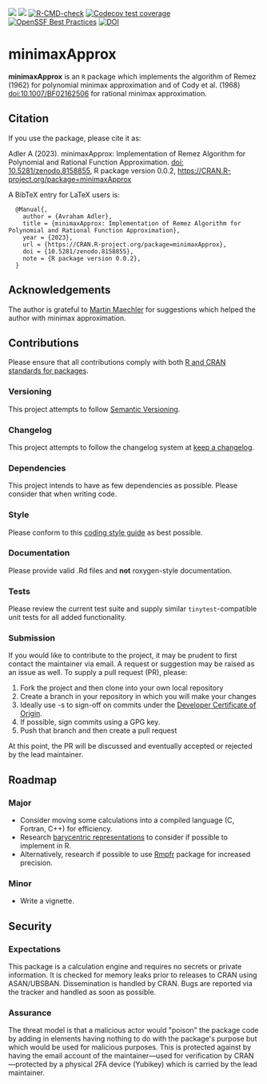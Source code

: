 <!-- badges: start -->
[![](https://www.r-pkg.org/badges/version-last-release/minimaxApprox)](https://cran.r-project.org/package=minimaxApprox)
[![](http://cranlogs.r-pkg.org/badges/last-month/minimaxApprox)](https://cran.r-project.org/package=minimaxApprox)
 [![R-CMD-check](https://github.com/aadler/minimaxApprox/actions/workflows/R-CMD-check.yaml/badge.svg)](https://github.com/aadler/minimaxApprox/actions/workflows/R-CMD-check.yaml)
[![Codecov test coverage](https://codecov.io/gh/aadler/minimaxApprox/branch/master/graph/badge.svg)](https://app.codecov.io/gh/aadler/minimaxApprox?branch=master)
[![OpenSSF Best Practices](https://bestpractices.coreinfrastructure.org/projects/7580/badge)](https://bestpractices.coreinfrastructure.org/projects/7580)
[![DOI](https://zenodo.org/badge/660219797.svg)](https://zenodo.org/badge/latestdoi/660219797)
<!-- badges: end -->

# minimaxApprox
**minimaxApprox** is an `R` package which implements the algorithm of Remez
(1962) for polynomial minimax approximation and of Cody et al. (1968)
<doi:10.1007/BF02162506> for rational minimax approximation.

## Citation
If you use the package, please cite it as:

  Adler A (2023). minimaxApprox: Implementation of Remez Algorithm for
  Polynomial and Rational Function Approximation.
  [doi: 10.5281/zenodo.8158855](https://doi.org/10.5281/zenodo.8158855),
  R package version 0.0.2, https://CRAN.R-project.org/package=minimaxApprox

A BibTeX entry for LaTeX users is:

```
  @Manual{,
    author = {Avraham Adler},
    title = {minimaxApprox: Implementation of Remez Algorithm for Polynomial and Rational Function Approximation},
    year = {2023},
    url = {https://CRAN.R-project.org/package=minimaxApprox},
    doi = {10.5281/zenodo.8158855},
    note = {R package version 0.0.2},
  }
```

## Acknowledgements
The author is grateful to [Martin Maechler](https://stat.ethz.ch/~maechler/) for
suggestions which helped the author with minimax approximation.

## Contributions
Please ensure that all contributions comply with both
[R and CRAN standards for packages](https://cran.r-project.org/doc/manuals/r-release/R-exts.html).

### Versioning
This project attempts to follow [Semantic Versioning](https://semver.org/).

### Changelog
This project attempts to follow the changelog system at
[keep a changelog](https://keepachangelog.com/).

### Dependencies
This project intends to have as few dependencies as possible. Please consider
that when writing code.

### Style
Please conform to this
[coding style guide](https://www.avrahamadler.com/coding-style-guide/) as best
possible.

### Documentation
Please provide valid .Rd files and **not** roxygen-style documentation.

### Tests
Please review the current test suite and supply similar `tinytest`-compatible
unit tests for all added functionality.

### Submission
If you would like to contribute to the project, it may be prudent to first
contact the maintainer via email. A request or suggestion may be raised as an
issue as well. To supply a pull request (PR), please:

 1. Fork the project and then clone into your own local repository
 2. Create a branch in your repository in which you will make your changes
 3. Ideally use -s to sign-off on commits under the
 [Developer Certificate of Origin](https://developercertificate.org/).
 4. If possible, sign commits using a GPG key.
 5. Push that branch and then create a pull request

At this point, the PR will be discussed and eventually accepted or rejected by
the lead maintainer.

## Roadmap
### Major

 * Consider moving some calculations into a compiled language (C, Fortran, C++)
 for efficiency.
 * Research
 [barycentric representations](https://www.chebfun.org/publications/remez.pdf)
 to consider if possible to implement in R.
 * Alternatively, research if possible to use [Rmpfr](https://CRAN.R-project.org/package=Rmpfr) package for increased
 precision.

### Minor

 * Write a vignette.

## Security
### Expectations
This package is a calculation engine and requires no secrets or private
information. It is checked for memory leaks prior to releases to CRAN using
ASAN/UBSBAN. Dissemination is handled by CRAN. Bugs are reported via the tracker
and handled as soon as possible.

### Assurance
The threat model is that a malicious actor would "poison" the package code by
adding in elements having nothing to do with the package's purpose but which
would be used for malicious purposes. This is protected against by having the
email account of the maintainer—used for verification by CRAN—protected by a
physical 2FA device (Yubikey) which is carried by the lead maintainer.

